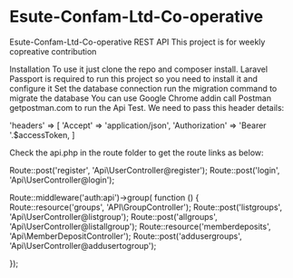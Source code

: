 # Esute-Confam-Ltd-Co-operative

Esute-Confam-Ltd-Co-operative REST API
This project is for weekly copreative contribution

Installation
To use it just clone the repo and composer install.
Laravel Passport is required to run this project so you need to install it and configure it
Set the database connection
run the migration command to migrate the database
You can use Google Chrome addin call Postman getpostman.com to run the Api Test.
We need to pass this header details:

'headers' => [ 'Accept' => 'application/json', 'Authorization' => 'Bearer '.$accessToken, ]

Check the api.php in the route folder to get the route links as below:

Route::post('register', 'Api\UserController@register'); 
Route::post('login', 'Api\UserController@login');

Route::middleware('auth:api')->group( function () { 
      Route::resource('groups', 'API\GroupController'); 
      Route::post('listgroups', 'Api\UserController@listgroup'); 
      Route::post('allgroups', 'Api\UserController@listallgroup'); 
      Route::resource('memberdeposits', 'Api\MemberDepositController'); 
      Route::post('addusergroups', 'Api\UserController@addusertogroup');

});
